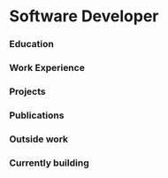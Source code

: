 # Software Developer

### Education


### Work Experience


### Projects


### Publications
### Outside work

### Currently building
